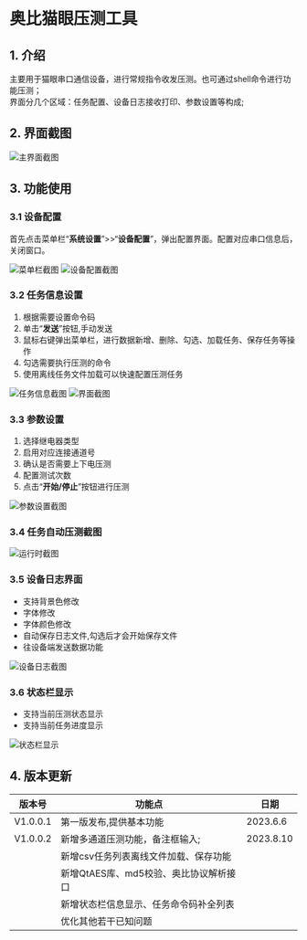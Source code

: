 # 奥比猫眼压测工具

## 1. 介绍

主要用于猫眼串口通信设备，进行常规指令收发压测。也可通过shell命令进行功能压测；  
界面分几个区域：任务配置、设备日志接收打印、参数设置等构成;

## 2. 界面截图

![主界面截图](tool_home.png)

## 3. 功能使用

### 3.1 设备配置

首先点击菜单栏“**系统设置**”>>“**设备配置**”，弹出配置界面。配置对应串口信息后，关闭窗口。

![菜单栏截图](screen_menu.png)
![设备配置截图](screen_com.png)

### 3.2 任务信息设置

1. 根据需要设置命令码
2. 单击“**发送**”按钮,手动发送
3. 鼠标右键弹出菜单栏，进行数据新增、删除、勾选、加载任务、保存任务等操作
4. 勾选需要执行压测的命令
5. 使用离线任务文件加载可以快速配置压测任务

![任务信息截图](screen_task.png)
![界面截图](screen_task2.png)

### 3.3 参数设置

1. 选择继电器类型
2. 启用对应连接通道号
3. 确认是否需要上下电压测
4. 配置测试次数
5. 点击“**开始/停止**”按钮进行压测

![参数设置截图](screen_param.png)

### 3.4 任务自动压测截图

![运行时截图](run.gif)

### 3.5 设备日志界面

* 支持背景色修改
* 字体修改
* 字体颜色修改
* 自动保存日志文件,勾选后才会开始保存文件
* 往设备端发送数据功能

![设备日志截图](screen_log.png)

### 3.6 状态栏显示

* 支持当前压测状态显示
* 支持当前任务进度显示

![状态栏显示](status_info.png)

## 4. 版本更新

|版本号|功能点|日期|
|------|------|----|
|V1.0.0.1 |第一版发布,提供基本功能| 2023.6.6|
|V1.0.0.2 |新增多通道压测功能，备注框输入;| 2023.8.10|
||新增csv任务列表离线文件加载、保存功能||
||新增QtAES库、md5校验、奥比协议解析接口||
||新增状态栏信息显示、任务命令码补全列表||
||优化其他若干已知问题||

